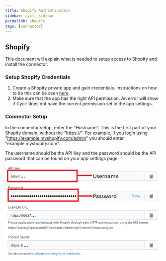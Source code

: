 ```yaml
---
title: Shopify Authentication
sidebar: cyclr_sidebar
permalink: shopify
tags: [connector]
---
```


## Shopify ##

This document will explain what is needed to setup access to Shopify and install the connector.

### Setup Shopify Credentials ###
1. Create a Shopify private app and gain credentials. Instructions on how to do this can be seen [here](https://shopify.dev/tutorials/authenticate-a-private-app-with-shopify-admin#generate-public-app-credentials).
2. Make sure that the app has the right API permission. An error will show if Cyclr does not have the correct permission set in the app settings.

### Connector Setup ###
In the connector setup, enter the "Hostname". This is the first part of your Shopify domain, without the "https://". For example, if you login using "https://example.myshopify.com/admin" you should enter "example.myshopify.com".

The username should be the API Key and the password should be the API password that can be found on your app settings page.

![Shopify Details](./images/shopify-1.png)